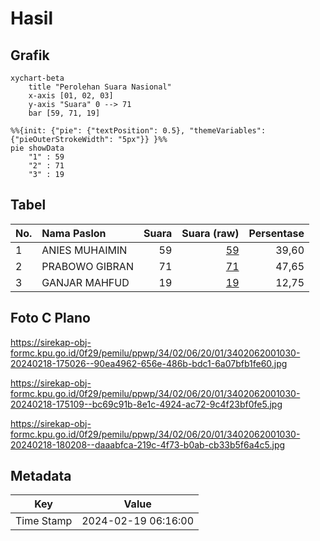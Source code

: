 # Hasil

## Grafik

```mermaid
xychart-beta
    title "Perolehan Suara Nasional"
    x-axis [01, 02, 03]
    y-axis "Suara" 0 --> 71
    bar [59, 71, 19]
```

```mermaid
%%{init: {"pie": {"textPosition": 0.5}, "themeVariables": {"pieOuterStrokeWidth": "5px"}} }%%
pie showData
    "1" : 59
    "2" : 71
    "3" : 19
```

## Tabel

| No. | Nama Paslon    | Suara | Suara (raw) | Persentase |
|:--- |:-------------- | -----:| -----------:| ----------:|
| 1   | ANIES MUHAIMIN | 59    | [59][p-1]   | 39,60      |
| 2   | PRABOWO GIBRAN | 71    | [71][p-2]   | 47,65      |
| 3   | GANJAR MAHFUD  | 19    | [19][p-3]   | 12,75      |


[p-1]: https://github.com/gigit-pemilu/pemilu-2024/blob/main/pilpres/hitung-suara/sub/34-di-yogyakarta/sub/02-bantul/sub/06-pandak/sub/2001-caturharjo/sub/030-tps/sub/paslon-1.txt
[p-2]: https://github.com/gigit-pemilu/pemilu-2024/blob/main/pilpres/hitung-suara/sub/34-di-yogyakarta/sub/02-bantul/sub/06-pandak/sub/2001-caturharjo/sub/030-tps/sub/paslon-2.txt
[p-3]: https://github.com/gigit-pemilu/pemilu-2024/blob/main/pilpres/hitung-suara/sub/34-di-yogyakarta/sub/02-bantul/sub/06-pandak/sub/2001-caturharjo/sub/030-tps/sub/paslon-3.txt

## Foto C Plano

https://sirekap-obj-formc.kpu.go.id/0f29/pemilu/ppwp/34/02/06/20/01/3402062001030-20240218-175026--90ea4962-656e-486b-bdc1-6a07bfb1fe60.jpg

https://sirekap-obj-formc.kpu.go.id/0f29/pemilu/ppwp/34/02/06/20/01/3402062001030-20240218-175109--bc69c91b-8e1c-4924-ac72-9c4f23bf0fe5.jpg

https://sirekap-obj-formc.kpu.go.id/0f29/pemilu/ppwp/34/02/06/20/01/3402062001030-20240218-180208--daaabfca-219c-4f73-b0ab-cb33b5f6a4c5.jpg


## Metadata

| Key        | Value               |
| ---------- | ------------------- |
| Time Stamp | 2024-02-19 06:16:00 |



